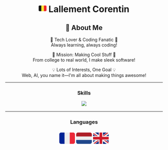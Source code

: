 <div align="center">

<h1> <img src="assets/flags/flag-belgium.svg" width="25em"> Lallement Corentin </h1>



<h2>🔭 About Me</h2>


🚀 Tech Lover & Coding Fanatic 🚀
<br>Always learning, always coding!
<br>

🎯 Mission: Making Cool Stuff 🎯
<br>From college to real world, I make sleek software!
<br>

💡 Lots of Interests, One Goal 💡
<br>Web, AI, you name it—I'm all about making things awesome!

---


<h3>Skills</h3>
<img src="https://skillicons.dev/icons?i=html,css,js,python,php,arduino" />

---
<h3>Languages</h3>
<img src="assets/flags/flag-france.svg" alt="flag of france" width=50em>
<img src="assets/flags/flag-netherlands.svg" alt="flag of netherlands" width=50em>
<img src="assets/flags/flag-united-kingdom.svg" alt="flag of united kingdom" width=50em>

</div>
